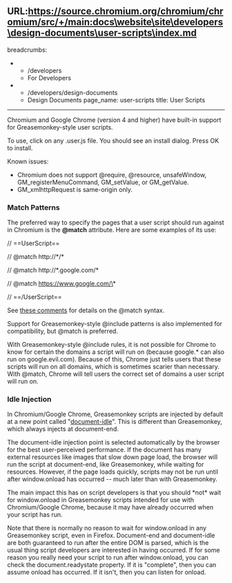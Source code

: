 URL:https://source.chromium.org/chromium/chromium/src/+/main:docs\website\site\developers\design-documents\user-scripts\index.md
---
breadcrumbs:
- - /developers
  - For Developers
- - /developers/design-documents
  - Design Documents
page_name: user-scripts
title: User Scripts
---

Chromium and Google Chrome (version 4 and higher) have built-in support for
Greasemonkey-style user scripts.

To use, click on any .user.js file. You should see an install dialog. Press OK
to install.

Known issues:

*   Chromium does not support @require, @resource, unsafeWindow,
            GM_registerMenuCommand, GM_setValue, or GM_getValue.
*   GM_xmlhttpRequest is same-origin only.

### Match Patterns

The preferred way to specify the pages that a user script should run against in
Chromium is the **@match** attribute. Here are some examples of its use:

// ==UserScript==

// @match http://\*/\*

// @match http://\*.google.com/\*

// @match https://www.google.com/\*

// ==/UserScript==

See [these
comments](https://code.google.com/p/chromium/codesearch#chromium/src/extensions/common/url_pattern.h&q=file:url_pattern.h&sq=package:chromium&l=1)
for details on the @match syntax.

Support for Greasemonkey-style @include patterns is also implemented for
compatibility, but @match is preferred.

With Greasemonkey-style @include rules, it is not possible for Chrome to know
for certain the domains a script will run on (because google.\* can also run on
google.evil.com). Because of this, Chrome just tells users that these scripts
will run on all domains, which is sometimes scarier than necessary. With @match,
Chrome will tell users the correct set of domains a user script will run on.

### Idle Injection

In Chromium/Google Chrome, Greasemonkey scripts are injected by default at a new
point called
"[document-idle](http://code.google.com/chrome/extensions/content_scripts.html)".
This is different than Greasemonkey, which always injects at document-end.

The document-idle injection point is selected automatically by the browser for
the best user-perceived performance. If the document has many external resources
like images that slow down page load, the browser will run the script at
document-end, like Greasemonkey, while waiting for resources. However, if the
page loads quickly, scripts may not be run until after window.onload has
occurred -- much later than with Greasemonkey.

The main impact this has on script developers is that you should \*not\* wait
for window.onload in Greasemonkey scripts intended for use with Chromium/Google
Chrome, because it may have already occurred when your script has run.

Note that there is normally no reason to wait for window.onload in any
Greasemonkey script, even in Firefox. Document-end and document-idle are both
guaranteed to run after the entire DOM is parsed, which is the usual thing
script developers are interested in having occurred. If for some reason you
really need your script to run after window.onload, you can check the
document.readystate property. If it is "complete", then you can assume onload
has occurred. If it isn't, then you can listen for onload.
